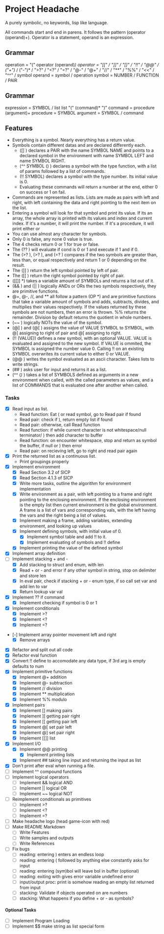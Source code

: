 # Project Headache

A purely symbolic, no keywords, lisp like language.

All commands start and end in parens. It follows the pattern (operator (operand)+). Operator is a statement, operand is an expression.

## Grammar

operation = "(" operator (operand)*)
operator = "[[" / "]]" / "[]" / "!!" / "@@" / ("+")* / ("-")* / ">?" / "<?" / "=?" / "@-" / "@+" / "//" / "**" / "%%" / "<<" / "^^" / symbol
operand = symbol / operation
symbol = NUMBER / FUNCTION / PAIR

## Grammar

expression = SYMBOL / list
list "(" (command)* ")"
command = procedure (argument)+
procedure = SYMBOL
argument = SYMBOL / command

## Features
- Everything is a symbol. Nearly everything has a return value.
- Symbols contain different datas and are declared differently each.
    - ([] <SYMBOL NAME> <SYMBOL LEFT> <SYMBOL RIGHT>) declares a PAIR with the name SYMBOL NAME and points to a declared symbol in the environment with name SYMBOL LEFT and name SYMBOL RIGHT.
    - (^^ SYMBOL (<params>) <body>) declares a symbol with the type function, with a list of params followed by a list of commands.
    - (!! SYMBOL) declares a symbol with the type number. Its initial value is 0.
    - Evaluating these commands will return a number at the end, either 0 on success or 1 on fail.
- Commands are represented as lists. Lists are made as pairs with left and right, with left containing the data and right pointing to the next item on the list.
- Entering a symbol will look for that symbol and print its value. If its an array, the whole array is printed with its values and index and current index. If it's a number, it will print the number. If it's a procedure, it will print either <primitive proc> or <compound proc>
- You can use almost any character for symbols.
- Only 0 is false, any none 0 value is true.
- The 4 checks return 0 or 1 for true or false.
- The (?? <cond> <if> <else>) will evaluate if cond is 0 or 1 and execute <if> if 1 and <else> if 0.
- The (>? <SYMBOL> <SYMBOL>), (>? <SYMBOL> <SYMBOL>), and (=? <SYMBOL> <SYMBOL>) compares if the two symbols are greater than, less than, or equal respectively and return 1 or 0 depending on the result.
- The (]] <PAIR SYMBOL>) return the left symbol pointed by left of pair.
- The ([[ <PAIR SYMBOL>) return the right symbol pointed by right of pair.
- ([[]] <SYMBOL>*) takes a variable amount of SYMBOLs and returns a list out of it.
- (&& <SYMBOL> <SYMBOL>) and (|| <SYMBOL> <SYMBOL>) logically ANDs or ORs the two symbols respectively, they are primitive functions.
- @+, @-, //, and ** all follow a pattern (OP <SYMBOL>*) and are primitive functions that take a variable amount of symbols and adds, subtracts, divides, and multiplies their values respectively. If the values returned by these symbols are not numbers, then an error is thrown. %% returns the remainder. Division by default returns the quotient in whole numbers.
- (~~ <SYMBOL>) logically NOTs the value of the symbol.
- (@] <SYMBOL> <SYMBOL VALUE>) and (@[ <SYMBOL> <SYMBOL VALUE>) assigns the value of VALUE SYMBOL to SYMBOL, with @] assigning to right of pair and @[ assigning to right.
- (!! <SYMBOL> (VALUE)) defines a new symbol, with an optional VALUE. VALUE is evaluated and assigned to the new symbol. If VALUE is ommited, the SYMBOL is assigned the number value 0. Calling !! on an existing SYMBOL overwrites its current value to either 0 or VALUE.
- (@@ <SYMBOL>) writes the symbol evaluated as an ascii character. Takes lists to write strings.
- (## <SYMBOL>) asks user for input and returns it as a list.
- (^^ (<SYMBOL>*) <COMMANDS>*) takes a list of SYMBOLS defined as arguments in a new environment when called, with the called parameters as values, and a list of COMMANDS that is evaluated one after another when called.

### Tasks
- [x] Read input as list.
    - Read function: Eat ( or read symbol, go to Read pair if found
    - Read pair: check if ), return empty list if found
    - Read pair: otherwise, call Read function
    - Read function: if while current character is not whitespace/null terminator/ ) then add character to buffer
    - Read function: on encounter whitespace, stop and return as symbol the buffer, if null or ) then error
    - Read pair: on recieving left, go to right and read pair again
- [x] Print the returned list as a continuous list.
    - Print groupings properly
- [x] Implement environment
    - [x] Read Section 3.2 of SICP
    - [x] Read Section 4.1.3 of SICP
    - [x] Write more tasks, outline the algorithm for environment implementation
    - [x] Write environment as a pair, with left pointing to a frame and right pointing to the enclosing environment. If the enclosing environment is the empty list then current environment is the global environment. A frame is a list of vars and corresponding vals, with the left having the vars and the right being a list of values.
    - [x] Implement making a frame, adding variables, extending environment, and looking up values
    - [x] Implement defining symbols, with initial value of 0.
        - [x] Implement symbol table and add !! to it.
        - [x] Implement evaluating of symbols and !! define
    - [x] Implement printing the value of the defined symbol
- [x] Implement array definition
- [ ] Implement stacking + and -
    - [x] Add stacking to struct and enum, with len
    - [x] Read + or - and error if any other symbol in string, stop on delimiter and store len
    - [x] In eval pair, check if stacking + or - enum type, if so call set var and add len to var
    - [x] Return lookup var val
- [x] Implement ?? if command
    - [x] Implement checking if symbol is 0 or 1
- [x] Implement conditionals
    - [x] Implement >?
    - [x] Implement <?
    - [x] Implement =?
- [-] Implement array pointer movement left and right
    - [x] Remove arrays
- [x] Refactor and split out all code
- [x] Refactor eval function
- [x] Convert !! define to accomodate any data type, if 3rd arg is empty defaults to num
- [x] Implement primitive functions
    - [x] Implement @+ addition
    - [x] Implement @- subtraction
    - [x] Implement // division
    - [x] Implement ** multiplication
    - [x] Implement %% modulo
- [x] Implement pairs
    - [x] Implement [] making pairs
    - [x] Implement ]] getting pair right
    - [x] Implement [[ getting pair left
    - [x] Implement @[ set pair left
    - [x] Implement @] set pair right
    - [x] Implement [[]] list
- [x] Implement I/O
    - [x] Implement @@ printing
        - [x] Implement printing lists
    - [x] Implement ## taking line input and returning the input as list
- [x] Don't print after eval when running a file.
- [ ] Implement ^^ compound functions
- [ ] Implement logical operators
    - [ ] Implement && logical AND
    - [ ] Implement || logical OR
    - [ ] Implement ~~ logical NOT
- [ ] Reimplement conditionals as primitives
    - [ ] Implement >?
    - [ ] Implement <?
    - [ ] Implement =?
- [ ] Make headache logo (head game-icon with red)
- [ ] Make README Markdown
    - [ ] Write Features
    - [ ] Write samples and outputs
    - [ ] Write References
- [ ] Fix bugs
    - [ ] reading: entering ) enters an endless loop
    - [ ] reading: entering ( followed by anything else constantly asks for input
    - [ ] reading: entering (sym)bol will leave bol in buffer (optional)
    - [ ] reading: exiting with <C-c> gives error variable undefined error
    - [ ] input/output proc: print is somehow reading an empty list returned from input
    - [ ] stacking: Validate if objects operated on are numbers
    - [ ] stacking: What happens if you define + or - as symbols?
#### Optional Tasks
- [ ] Implement Program Loading
- [ ] Implement $$ make string as list special form
